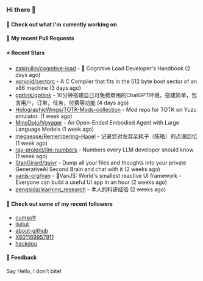### Hi there 👋

#### 👷 Check out what I'm currently working on

#### 🔨 My recent Pull Requests


#### ⭐ Recent Stars

- [zakirullin/cognitive-load](https://github.com/zakirullin/cognitive-load) - 🧠 Cognitive Load Developer&#39;s Handbook (2 days ago)
- [xorvoid/sectorc](https://github.com/xorvoid/sectorc) - A C Compiler that fits in the 512 byte boot sector of an x86 machine (3 days ago)
- [gptlink/gptlink](https://github.com/gptlink/gptlink) - 10分钟搭建自己可免费商用的ChatGPT环境，搭建简单，包含用户，订单，任务，付费等功能 (4 days ago)
- [HolographicWings/TOTK-Mods-collection](https://github.com/HolographicWings/TOTK-Mods-collection) - Mod repo for TOTK on Yuzu emulator. (1 week ago)
- [MineDojo/Voyager](https://github.com/MineDojo/Voyager) - An Open-Ended Embodied Agent with Large Language Models (1 week ago)
- [megaease/Remembering-Haoel](https://github.com/megaease/Remembering-Haoel) - 记录您对左耳朵耗子（陈皓）的点滴回忆 (1 week ago)
- [ray-project/llm-numbers](https://github.com/ray-project/llm-numbers) - Numbers every LLM developer should know (1 week ago)
- [StanGirard/quivr](https://github.com/StanGirard/quivr) - Dump all your files and thoughts into your private GenerativeAI Second Brain and chat with it (2 weeks ago)
- [vanjs-org/van](https://github.com/vanjs-org/van) - 🍦VanJS: World&#39;s smallest reactive UI framework - Everyone can build a useful UI app in an hour (2 weeks ago)
- [pengsida/learning_research](https://github.com/pengsida/learning_research) - 本人的科研经验 (2 weeks ago)

#### 👯 Check out some of my recent followers

- [cumsoft](https://github.com/cumsoft)
- [liuliuli](https://github.com/liuliuli)
- [about-github](https://github.com/about-github)
- [X601169957911](https://github.com/X601169957911)
- [hackdou](https://github.com/hackdou)

#### 💬 Feedback

Say Hello, I don't bite!